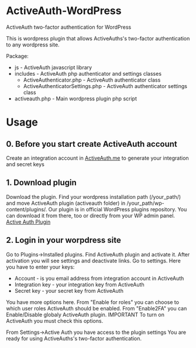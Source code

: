 ActiveAuth-WordPress
====================

ActiveAuth two-factor authentication for WordPress

This is wordpress plugin that allows ActiveAuths's two-factor authentication to any wordpress site.

Package:
<ul>
  <li>js - ActiveAuth javascript library</li>
  <li>includes - ActiveAuth php authenticator and settings classes
    <ul>
      <li>ActiveAuthenticator.php - ActiveAuth authenticator class</li>
      <li>ActiveAuthenticatorSettings.php - ActiveAuth authenticator settings class</li>
    </ul>
  </li>
  <li>activeauth.php - Main wordpress plugin php script</li>
</ul>

Usage
====================

<h2>0. Before you start create ActiveAuth account</h2>
<p>
Create an integration account in <a href="http://activeauth.me">ActiveAuth.me</a> to generate your integration and secret keys
</p>

<h2>1. Download plugin</h2>
<p>
Download the plugin. Find your wordpress installation path (/your_path/) and move ActiveAuth plugin (activeauth folder) in /your_path/wp-content/plugins/.
Our plugin is in official WordPress plugins repository. You can download it from there, too or directly from your WP admin panel.
<a href="https://wordpress.org/plugins/active-auth/">Active Auth Plugin</a>
</p>

<h2>2. Login in your worpdress site</h2>
<p>
Go to Plugins->Installed plugins. Find ActiveAuth plugin and activate it. After activation you will see settings and deactivate links. Go to settings. Here you have to enter your keys:
<ul>
  <li>Account - is you email address from integration account in ActiveAuth</li>
  <li>Integration key - your integration key from ActiveAuth</li>
  <li>Secret key - your secret key from ActiveAuth</li>
</ul>
You have more options here.
From "Enable for roles" you can choose to which user roles ActiveAuth should be enabled.
From "Enable2FA" you can Enable/Disable globaly ActiveAuth plugin. IMPORTANT To turn on ActiveAuth you must check this options.
</p>

From Settings->Active Auth you have access to the plugin settings
You are ready for using ActiveAuths's two-factor authentication.
